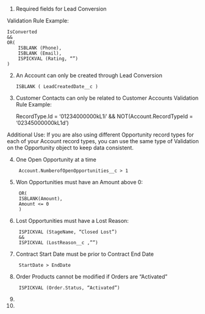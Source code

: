1. Required fields for Lead Conversion

Validation Rule Example:

	IsConverted
	&&
	OR(
		ISBLANK (Phone),
		ISBLANK (Email),
		ISPICKVAL (Rating, “”)
	)
  
2. An Account can only be created through Lead Conversion
   
	   ISBLANK ( LeadCreatedDate__c )

3. Customer Contacts can only be related to Customer Accounts
Validation Rule Example:

	  RecordType.Id = ‘01234000000kL1i’ && NOT(Account.RecordTypeId = ‘02345000000kL1d’)

  Additional Use: If you are also using different Opportunity record types for each of your Account record types, 
  you can use the same type of Validation on the Opportunity object to keep data consistent.

4. One Open Opportunity at a time

		Account.NumberofOpenOpportunities__c > 1

5. Won Opportunities must have an Amount above 0:

	    OR(
	    ISBLANK(Amount),
	    Amount <= 0
	    )

6. Lost Opportunities must have a Lost Reason:

	    ISPICKVAL (StageName, “Closed Lost”)
	    &&
	    ISPICKVAL (LostReason__c ,””)

7. Contract Start Date must be prior to Contract End Date

		StartDate > EndDate
    
8. Order Products cannot be modified if Orders are “Activated”

		ISPICKVAL (Order.Status, “Activated”)

9.  

10.
